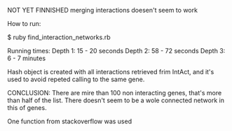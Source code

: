 NOT YET FINNISHED
    merging interactions doesen't seem to work

How to run:

$ ruby find_interaction_networks.rb 

Running times:
Depth 1: 15 - 20 seconds
Depth 2: 58 - 72 seconds
Depth 3: 6 - 7 minutes


Hash object is created with all interactions retrieved frim IntAct, and it's used to avoid repeted calling to the same gene.

CONCLUSION: There are mire than 100 non interacting genes, that's more than half of the list.
There doesn't seem to be a wole connected network in this of genes.

One function from stackoverflow was used